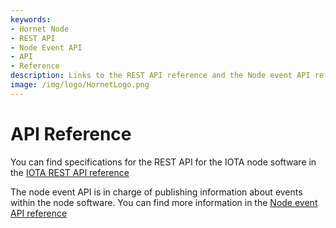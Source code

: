 ```yaml
---
keywords:
- Hornet Node
- REST API
- Node Event API 
- API
- Reference
description: Links to the REST API reference and the Node event API reference.
image: /img/logo/HornetLogo.png
---
```


# API Reference

You can find specifications for the REST API for the IOTA node software in the [IOTA REST API reference](https://editor.swagger.io/?url=https://raw.githubusercontent.com/rufsam/protocol-rfcs/master/text/0026-rest-api/rest-api.yaml)


The node event API is in charge of publishing information about events within the node software.  You can find more information in the [Node event API reference](https://playground.asyncapi.io/?load=https://raw.githubusercontent.com/luca-moser/protocol-rfcs/rfc/node-event-api/text/0033-node-event-api/0033-node-event-api.yml) 